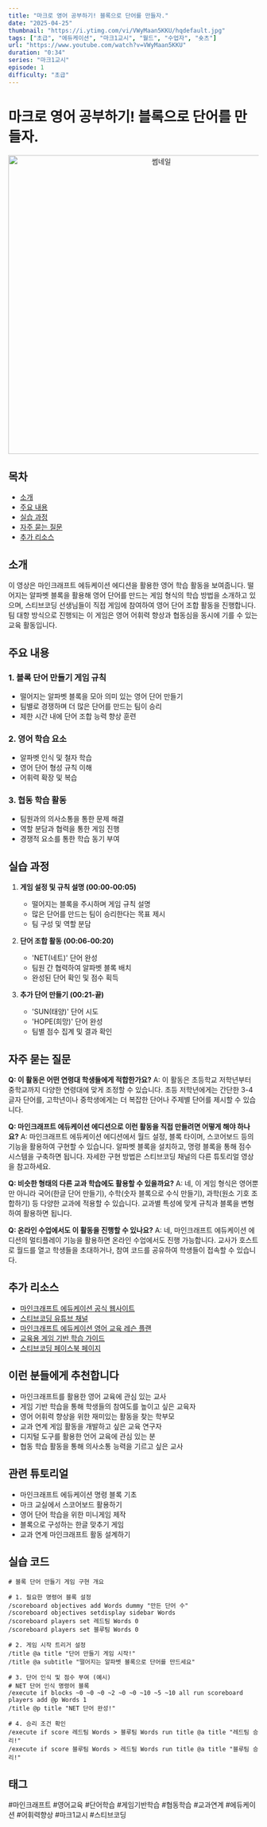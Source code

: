 ```yaml
---
title: "마크로 영어 공부하기! 블록으로 단어를 만들자."
date: "2025-04-25"
thumbnail: "https://i.ytimg.com/vi/VWyMaan5KKU/hqdefault.jpg"
tags: ["초급", "에듀케이션", "마크1교시", "월드", "수업자", "숏츠"]
url: "https://www.youtube.com/watch?v=VWyMaan5KKU"
duration: "0:34"
series: "마크1교시"
episode: 1
difficulty: "초급"
---
```


# 마크로 영어 공부하기! 블록으로 단어를 만들자.

<div align="center">
<img src="https://i.ytimg.com/vi/VWyMaan5KKU/hqdefault.jpg" alt="썸네일" width="600"/>
</div>

## 목차
- [소개](#소개)
- [주요 내용](#주요-내용)
- [실습 과정](#실습-과정)
- [자주 묻는 질문](#자주-묻는-질문)
- [추가 리소스](#추가-리소스)

## 소개
이 영상은 마인크래프트 에듀케이션 에디션을 활용한 영어 학습 활동을 보여줍니다. 떨어지는 알파벳 블록을 활용해 영어 단어를 만드는 게임 형식의 학습 방법을 소개하고 있으며, 스티브코딩 선생님들이 직접 게임에 참여하여 영어 단어 조합 활동을 진행합니다. 팀 대항 방식으로 진행되는 이 게임은 영어 어휘력 향상과 협동심을 동시에 기를 수 있는 교육 활동입니다.

## 주요 내용

### 1. 블록 단어 만들기 게임 규칙
- 떨어지는 알파벳 블록을 모아 의미 있는 영어 단어 만들기
- 팀별로 경쟁하며 더 많은 단어를 만드는 팀이 승리
- 제한 시간 내에 단어 조합 능력 향상 훈련

### 2. 영어 학습 요소
- 알파벳 인식 및 철자 학습
- 영어 단어 형성 규칙 이해
- 어휘력 확장 및 복습

### 3. 협동 학습 활동
- 팀원과의 의사소통을 통한 문제 해결
- 역할 분담과 협력을 통한 게임 진행
- 경쟁적 요소를 통한 학습 동기 부여

## 실습 과정

1. **게임 설정 및 규칙 설명 (00:00-00:05)**
   - 떨어지는 블록을 주시하며 게임 규칙 설명
   - 많은 단어를 만드는 팀이 승리한다는 목표 제시
   - 팀 구성 및 역할 분담

2. **단어 조합 활동 (00:06-00:20)**
   - 'NET(네트)' 단어 완성
   - 팀원 간 협력하여 알파벳 블록 배치
   - 완성된 단어 확인 및 점수 획득

3. **추가 단어 만들기 (00:21-끝)**
   - 'SUN(태양)' 단어 시도
   - 'HOPE(희망)' 단어 완성
   - 팀별 점수 집계 및 결과 확인

## 자주 묻는 질문

**Q: 이 활동은 어떤 연령대 학생들에게 적합한가요?**
A: 이 활동은 초등학교 저학년부터 중학교까지 다양한 연령대에 맞게 조정할 수 있습니다. 초등 저학년에게는 간단한 3-4글자 단어를, 고학년이나 중학생에게는 더 복잡한 단어나 주제별 단어를 제시할 수 있습니다.

**Q: 마인크래프트 에듀케이션 에디션으로 이런 활동을 직접 만들려면 어떻게 해야 하나요?**
A: 마인크래프트 에듀케이션 에디션에서 월드 설정, 블록 타이머, 스코어보드 등의 기능을 활용하여 구현할 수 있습니다. 알파벳 블록을 설치하고, 명령 블록을 통해 점수 시스템을 구축하면 됩니다. 자세한 구현 방법은 스티브코딩 채널의 다른 튜토리얼 영상을 참고하세요.

**Q: 비슷한 형태의 다른 교과 학습에도 활용할 수 있을까요?**
A: 네, 이 게임 형식은 영어뿐만 아니라 국어(한글 단어 만들기), 수학(숫자 블록으로 수식 만들기), 과학(원소 기호 조합하기) 등 다양한 교과에 적용할 수 있습니다. 교과별 특성에 맞게 규칙과 블록을 변형하여 활용하면 됩니다.

**Q: 온라인 수업에서도 이 활동을 진행할 수 있나요?**
A: 네, 마인크래프트 에듀케이션 에디션의 멀티플레이 기능을 활용하면 온라인 수업에서도 진행 가능합니다. 교사가 호스트로 월드를 열고 학생들을 초대하거나, 참여 코드를 공유하여 학생들이 접속할 수 있습니다.

## 추가 리소스
- [마인크래프트 에듀케이션 공식 웹사이트](https://education.minecraft.net/)
- [스티브코딩 유튜브 채널](https://www.youtube.com/channel/UCW9Vay9IIIwb9sZWVzNUvQ)
- [마인크래프트 에듀케이션 영어 교육 레슨 플랜](https://education.minecraft.net/ko-kr/lessons?subject=Literacy)
- [교육용 게임 기반 학습 가이드](https://education.minecraft.net/ko-kr/resources/game-based-learning)
- [스티브코딩 페이스북 페이지](https://www.facebook.com/stvcoding/)

## 이런 분들에게 추천합니다
- 마인크래프트를 활용한 영어 교육에 관심 있는 교사
- 게임 기반 학습을 통해 학생들의 참여도를 높이고 싶은 교육자
- 영어 어휘력 향상을 위한 재미있는 활동을 찾는 학부모
- 교과 연계 게임 활동을 개발하고 싶은 교육 연구자
- 디지털 도구를 활용한 언어 교육에 관심 있는 분
- 협동 학습 활동을 통해 의사소통 능력을 기르고 싶은 교사

## 관련 튜토리얼
- 마인크래프트 에듀케이션 명령 블록 기초
- 마크 교실에서 스코어보드 활용하기
- 영어 단어 학습을 위한 미니게임 제작
- 블록으로 구성하는 한글 맞추기 게임
- 교과 연계 마인크래프트 활동 설계하기

## 실습 코드
```
# 블록 단어 만들기 게임 구현 개요

# 1. 필요한 명령어 블록 설정
/scoreboard objectives add Words dummy "만든 단어 수"
/scoreboard objectives setdisplay sidebar Words
/scoreboard players set 레드팀 Words 0
/scoreboard players set 블루팀 Words 0

# 2. 게임 시작 트리거 설정
/title @a title "단어 만들기 게임 시작!"
/title @a subtitle "떨어지는 알파벳 블록으로 단어를 만드세요"

# 3. 단어 인식 및 점수 부여 (예시)
# NET 단어 인식 명령어 블록
/execute if blocks ~0 ~0 ~0 ~2 ~0 ~0 ~10 ~5 ~10 all run scoreboard players add @p Words 1
/title @p title "NET 단어 완성!"

# 4. 승리 조건 확인
/execute if score 레드팀 Words > 블루팀 Words run title @a title "레드팀 승리!"
/execute if score 블루팀 Words > 레드팀 Words run title @a title "블루팀 승리!"
```

## 태그
#마인크래프트 #영어교육 #단어학습 #게임기반학습 #협동학습 #교과연계 #에듀케이션 #어휘력향상 #마크1교시 #스티브코딩
